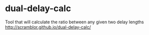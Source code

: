 # dual-delay-calc
Tool that will calculate the ratio between any given two delay lengths
http://scramblor.github.io/dual-delay-calc/
